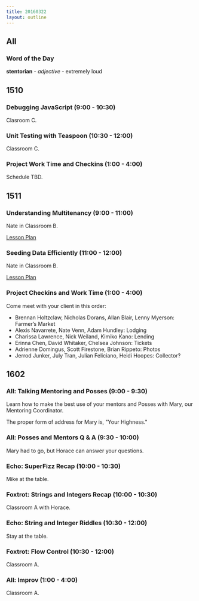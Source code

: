 ```yaml
---
title: 20160322
layout: outline
---
```


## All

### Word of the Day

**stentorian** - *adjective* - extremely loud


## 1510

### Debugging JavaScript (9:00 - 10:30)

Clasroom C.

### Unit Testing with Teaspoon (10:30 - 12:00)

Classroom C.

### Project Work Time and Checkins (1:00 - 4:00)

Schedule TBD.


## 1511

### Understanding Multitenancy (9:00 - 11:00)

Nate in Classroom B.

[Lesson Plan](https://github.com/turingschool/lesson_plans/blob/master/ruby_03-professional_rails_applications/understanding_multitenancy.md)

### Seeding Data Efficiently (11:00 - 12:00)

Nate in Classroom B.

[Lesson Plan](https://github.com/turingschool/lesson_plans/blob/master/ruby_03-professional_rails_applications/seeding_data_efficiently.md)


### Project Checkins and Work Time (1:00 - 4:00)

Come meet with your client in this order:

- Brennan Holtzclaw, Nicholas Dorans, Allan Blair, Lenny Myerson: Farmer’s Market
- Alexis Navarrete, Nate Venn, Adam Hundley: Lodging
- Charissa Lawrence, Nick Weiland, Kimiko Kano: Lending
- Erinna Chen, David Whitaker, Chelsea Johnson: Tickets
- Adrienne Domingus, Scott Firestone, Brian Rippeto: Photos
- Jerrod Junker, July Tran, Julian Feliciano, Heidi Hoopes: Collector?


## 1602

### All: Talking Mentoring and Posses (9:00 - 9:30)

Learn how to make the best use of your mentors and Posses with Mary,
our Mentoring Coordinator.

The proper form of address for Mary is, "Your Highness."

### All: Posses and Mentors Q & A (9:30 - 10:00)

Mary had to go, but Horace can answer your questions.

### Echo: SuperFizz Recap (10:00 - 10:30)

Mike at the table.

### Foxtrot: Strings and Integers Recap (10:00 - 10:30)

Classroom A with Horace.

### Echo: String and Integer Riddles (10:30 - 12:00)

Stay at the table.

### Foxtrot: Flow Control (10:30 - 12:00)

Classroom A.

### All: Improv (1:00 - 4:00)

Classroom A.
